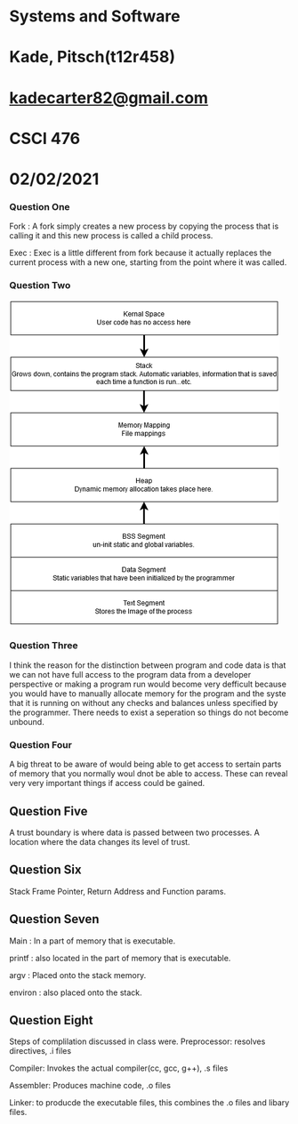 # Systems and Software
# Kade, Pitsch(t12r458)
# kadecarter82@gmail.com
# CSCI 476
# 02/02/2021
### Question One
Fork
: A fork simply creates a new process by copying the process that is calling it and this new process is called a child process.

Exec
: Exec is a little different from fork because it actually replaces the current process with a new one, starting from the point where it was called.

### Question Two

![Computer Memory Architecture](computerSysArch.png)

### Question Three
I think the reason for the distinction between program and code data is that we can not have full access to the program data from a developer perspective or making a program run would become very defficult because you would have to manually allocate memory for the program and the syste that it is running on without any checks and balances unless specified by the programmer. There needs to exist a seperation so things do not become unbound.

### Question Four
A big threat to be aware of would being able to get access to sertain parts of memory that you normally woul dnot be able to access. These can reveal very very important things if access could be gained.

## Question Five
A trust boundary is where data is passed between two processes. A location where the data changes its level of trust.

## Question Six
Stack Frame Pointer, Return Address and Function params.

## Question Seven
Main
: In a part of memory that is executable.

printf
: also located in the part of memory that is executable.

argv
: Placed onto the stack memory.

environ
: also placed onto the stack.

## Question Eight
Steps of complilation discussed in class were.
Preprocessor: resolves directives, .i files

Compiler: Invokes the actual compiler(cc, gcc, g++), .s files

Assembler: Produces machine code, .o files

Linker: to producde the executable files, this combines the .o files and libary files.